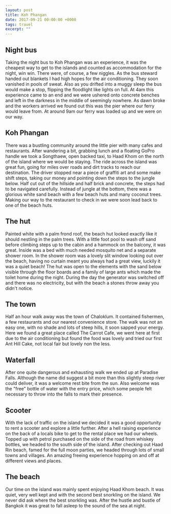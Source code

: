 ```yaml
---
layout: post
title: Koh Phangan
date: 2017-09-21 00:00:00 +0000
tags: travel
excerpt: ""
---
```


## Night bus

Taking the night bus to Koh Phangan was an experience, it was the cheapest way to get to the islands and counted as accommodation for the night, win win. There were, of course, a few niggles. As the bus steward handed out blankets I had high hopes for the air conditioning. They soon vanished in pools of sweat. Also as you drifted into a muggy sleep the bus would make a stop, flipping the floodlight like lights on full. At 4am this experience came to an end and we were ushered onto concrete benches and left in the darkness in the middle of seemingly nowhere. As dawn broke and the workers arrived we found out this was the pier where our ferry would leave from. At around 9am our ferry was loaded up and we were on our way.


## Koh Phangan

There was a bustling community around the little pier with many cafes and restaurants. After wandering a bit, grabbing lunch and a floating GoPro handle we took a Songthaew, open backed taxi, to Haad Khom on the north of the island where we would be staying. The ride across the island was great fun, going for miles over roads and dirt tracks to reach our destination. The driver stopped near a piece of graffiti art and some make shift steps, taking our money and pointing down the steps to the jungle below. Half cut out of the hillside and half brick and concrete, the steps had to be navigated carefully. Instead of jungle at the bottom, there was a glorious white sand beach with a few beach huts and many coconut trees. Making our way to the restaurant to check in we were soon lead back to one of the beach huts.


## The hut

Painted white with a palm frond roof, the beach hut looked exactly like it should nestling in the palm trees. With a little foot pool to wash off sand before climbing steps up to the cabin and a hammock on the balcony, it was great. Inside was a bed with much needed mosquito net and a separate shower room. In the shower room was a lovely slit window looking out over the beach, having no curtain meant you always had a great view, luckily it was a quiet beach! The hut was open to the elements with the sand below visible through the floor boards and a family of large ants which made the toilet home during the night. During the day the generator was switched off and there was no electricity, but with the beach a stones throw away you didn't notice.


## The town

Half an hour walk away was the town of Chaloklum. It contained fishermen, a few restaurants and our nearest convenience store. The walk was not an easy one, with no shade and lots of steep hills, it soon sapped your energy. Here we found a great place called The Carrot Cafe, we went here at first due to the air conditioning but found the food was lovely and tried our first Ant Hill Cake, not local fair but lovely non the less.


## Waterfall

After one quite dangerous and exhausting walk we ended up at Paradise Falls. Although the name did suggest a bit more than this slightly steep river could deliver, it was a welcome rest bite from the sun. Also welcome was the "free" bottle of water with the entry price, which some people felt necessary to throw into the falls to mark their presence.


## Scooter

With the lack of traffic on the island we decided it was a good opportunity to rent a scooter and explore a little further. After a hell raising experience on the back of a locals bike to get to the rental place we had our wheels. Topped up with petrol purchased on the side of the road from whiskey bottles, we headed to the south side of the island. After checking out Haad Rin beach, famed for the full moon parties, we headed through lots of small towns and villages. An amazing freeing experience hopping on and off at different views and places.


## The beach

Our time on the island was mainly spent enjoying Haad Khom beach. It was quiet, very well kept and with the second best snorkling on the island. We never did ask where the best snorkling was. After the hustle and bustle of Bangkok it was great to fall asleep to the sound of the sea at night.
